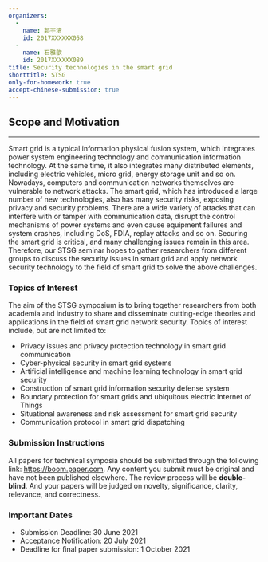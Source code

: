 ```yaml
---
organizers:
  -
    name: 郭宇清
    id: 2017XXXXXX058
  -
    name: 石雅歆
    id: 2017XXXXXX089
title: Security technologies in the smart grid
shorttitle: STSG
only-for-homework: true
accept-chinese-submission: true
---
```


## Scope and Motivation

---

Smart grid is a typical information physical fusion system, which integrates power system engineering technology and communication information technology. At the same time, it also integrates many distributed elements, including electric vehicles, micro grid, energy storage unit and so on. Nowadays, computers and communication networks themselves are vulnerable to network attacks. The smart grid, which has introduced a large number of new technologies, also has many security risks, exposing privacy and security problems. There are a wide variety of attacks that can interfere with or tamper with communication data, disrupt the control mechanisms of power systems and even cause equipment failures and system crashes, including DoS, FDIA, replay attacks and so on. Securing the smart grid is critical, and many challenging issues remain in this area. Therefore, our STSG seminar hopes to gather researchers from different groups to discuss the security issues in smart grid and apply network security technology to the field of smart grid to solve the above challenges.

### Topics of Interest

The aim of the STSG symposium is to bring together researchers from both academia and industry to share and disseminate cutting-edge theories and applications in the field of smart grid network security. Topics of interest include, but are not limited to: 

- Privacy issues and privacy protection technology in smart grid communication
- Cyber-physical security in smart grid systems
- Artificial intelligence and machine learning technology in smart grid security
- Construction of smart grid information security defense system
- Boundary protection for smart grids and ubiquitous electric Internet of Things
- Situational awareness and risk assessment for smart grid security
- Communication protocol in smart grid dispatching

### Submission Instructions
All papers for technical symposia should be submitted through the following link: https://boom.paper.com. Any content you submit must be original and have not been published elsewhere.  The review process will be **double-blind**. And your papers will be judged on novelty, significance, clarity, relevance, and correctness. 

### Important Dates
- Submission Deadline: 30 June 2021
- Acceptance Notification: 20 July 2021
- Deadline for final paper submission: 1 October 2021

